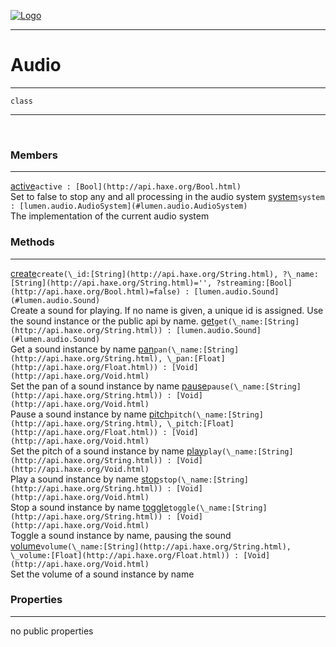 
[![Logo](../../../images/logo.png)](../../../api/index.html)

---



<h1>Audio</h1>



---

`class`
<span class="meta">

</span>


---

&nbsp;
&nbsp;

<h3>Members</h3> <hr/><span class="member apipage">
            <a name="active"><a class="lift" href="#active">active</a></a><code class="signature apipage">active : [Bool](http://api.haxe.org/Bool.html)</code><br/></span>
        <span class="small_desc_flat">Set to false to stop any and all processing in the audio system</span><span class="member apipage">
            <a name="system"><a class="lift" href="#system">system</a></a><code class="signature apipage">system : [lumen.audio.AudioSystem](#lumen.audio.AudioSystem)</code><br/></span>
        <span class="small_desc_flat">The implementation of the current audio system</span>

<h3>Methods</h3> <hr/><span class="method apipage">
            <a name="create"><a class="lift" href="#create">create</a></a><code class="signature apipage">create(\_id:<span>[String](http://api.haxe.org/String.html)</span>, ?\_name:<span>[String](http://api.haxe.org/String.html)=&#x27;&#x27;</span>, ?streaming:<span>[Bool](http://api.haxe.org/Bool.html)=false</span>) : [lumen.audio.Sound](#lumen.audio.Sound)</code><br/><span class="small_desc_flat">Create a sound for playing. If no name is given, a unique id is assigned. Use the sound instance or the public api by name.</span>
        </span>
    <span class="method apipage">
            <a name="get"><a class="lift" href="#get">get</a></a><code class="signature apipage">get(\_name:<span>[String](http://api.haxe.org/String.html)</span>) : [lumen.audio.Sound](#lumen.audio.Sound)</code><br/><span class="small_desc_flat">Get a sound instance by name</span>
        </span>
    <span class="method apipage">
            <a name="pan"><a class="lift" href="#pan">pan</a></a><code class="signature apipage">pan(\_name:<span>[String](http://api.haxe.org/String.html)</span>, \_pan:<span>[Float](http://api.haxe.org/Float.html)</span>) : [Void](http://api.haxe.org/Void.html)</code><br/><span class="small_desc_flat">Set the pan of a sound instance by name</span>
        </span>
    <span class="method apipage">
            <a name="pause"><a class="lift" href="#pause">pause</a></a><code class="signature apipage">pause(\_name:<span>[String](http://api.haxe.org/String.html)</span>) : [Void](http://api.haxe.org/Void.html)</code><br/><span class="small_desc_flat">Pause a sound instance by name</span>
        </span>
    <span class="method apipage">
            <a name="pitch"><a class="lift" href="#pitch">pitch</a></a><code class="signature apipage">pitch(\_name:<span>[String](http://api.haxe.org/String.html)</span>, \_pitch:<span>[Float](http://api.haxe.org/Float.html)</span>) : [Void](http://api.haxe.org/Void.html)</code><br/><span class="small_desc_flat">Set the pitch of a sound instance by name</span>
        </span>
    <span class="method apipage">
            <a name="play"><a class="lift" href="#play">play</a></a><code class="signature apipage">play(\_name:<span>[String](http://api.haxe.org/String.html)</span>) : [Void](http://api.haxe.org/Void.html)</code><br/><span class="small_desc_flat">Play a sound instance by name</span>
        </span>
    <span class="method apipage">
            <a name="stop"><a class="lift" href="#stop">stop</a></a><code class="signature apipage">stop(\_name:<span>[String](http://api.haxe.org/String.html)</span>) : [Void](http://api.haxe.org/Void.html)</code><br/><span class="small_desc_flat">Stop a sound instance by name</span>
        </span>
    <span class="method apipage">
            <a name="toggle"><a class="lift" href="#toggle">toggle</a></a><code class="signature apipage">toggle(\_name:<span>[String](http://api.haxe.org/String.html)</span>) : [Void](http://api.haxe.org/Void.html)</code><br/><span class="small_desc_flat">Toggle a sound instance by name, pausing the sound</span>
        </span>
    <span class="method apipage">
            <a name="volume"><a class="lift" href="#volume">volume</a></a><code class="signature apipage">volume(\_name:<span>[String](http://api.haxe.org/String.html)</span>, \_volume:<span>[Float](http://api.haxe.org/Float.html)</span>) : [Void](http://api.haxe.org/Void.html)</code><br/><span class="small_desc_flat">Set the volume of a sound instance by name</span>
        </span>
    

<h3>Properties</h3> <hr/>no public properties

&nbsp;
&nbsp;
&nbsp;
